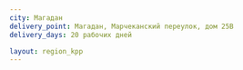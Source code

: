 ```yaml
---
city: Магадан
delivery_point: Магадан, Марчеканский переулок, дом 25В
delivery_days: 20 рабочих дней

layout: region_kpp
---
```


